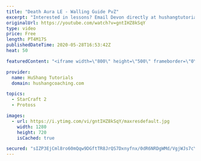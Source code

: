 ```yaml
---
title: "Death Aura LE - Walling Guide PvZ"
excerpt: "Interested in lessons? Email Devon directly at hushangtutorials@outlook.com ------------------------------------------------------------------------------------------------------- Want to support HuShang Tutorials directly? Patreon is a website where you can contribute a monthly donation that will help"
originalUrl: https://youtube.com/watch?v=gntIHZ8kSqY
type: video
price: Free
length: PT4M17S
publishedDateTime: 2020-05-28T16:53:42Z
heat: 50

featuredContent: "<iframe width=\"800\" height=\"500\" frameborder=\"0\" src=\"https://www.youtube.com/embed/gntIHZ8kSqY\" allow=\"accelerometer; autoplay; encrypted-media; gyroscope; picture-in-picture\" allowfullscreen></iframe>"

provider:
  name: HuShang Tutorials
  domain: hushangcoaching.com

topics:
  - StarCraft 2
  - Protoss

images:
  - url: https://i.ytimg.com/vi/gntIHZ8kSqY/maxresdefault.jpg
    width: 1280
    height: 720
    isCached: true

secured: "sIZP3EjCml8ro60mQqw9DGftTR8JrQS7Dxnyfnx/0dR6NRDgWMd/VgjWJs7cYwlcWk7J4oNhdSfwWb67iX/bWEe4uv90qcmF2c65kUaZlPZjJRPYzPGNlM0NZpzIzjR9kpyc2cV8/qW/Ukksu2ts9JPvXGIxJfFemXtLPE+3juCR7Cx+LGeVAGUX4iNFMc2VIzpK9EspfldbJ8VNtla2/Ru2Y+m2BnRny6NU7sm8/gEJaxFlBVFGtv6tG3xGFcpoYNYaIOXAXHXTmWsFiHeBC1O4ID36ngmIPMRYQPMZf7uaFwlLmznMgxQJYLdX7pcqSMJUj6DTipU6XJLEkhK3axXOAIi5wSUsjLfpIyQw+NuR0yIr6Pq9fDo7UU8rYJdLD08xbBNrda3xxqvtWbvfyH10UrONd6Su0HdSPV2lC8Y=;TZY9sl4MUJLSZQBuiILy1w=="
---
```


